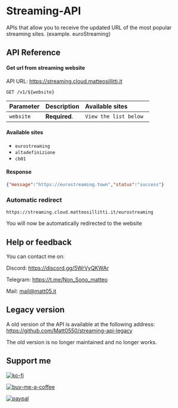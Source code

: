 # Streaming-API

APIs that allow you to receive the updated URL of the most popular streaming sites. (example. euroStreaming)

## API Reference

#### Get url from streaming website
API URL: https://streaming.cloud.matteosillitti.it
```http
GET /v1/${website}
```

| Parameter | Description   | Available sites                  |
| :-------- | :------------ | :------------------------------- |
| `website` | **Required**. | `View the list below `          |

#### Available sites
- `eurostreaming`
- `altadefinizione`
- `cb01`

#### Response
```json
{"message":"https://eurostreaming.town","status":"success"}
```
### Automatic redirect

```
https://streaming.cloud.matteosillitti.it/eurostreaming
```
You will now be automatically redirected to the website

## Help or feedback
You can contact me on:

Discord: https://discord.gg/5WrVyQKWAr

Telegram: https://t.me/Non_Sono_matteo

Mail: mail@matt05.it

## Legacy version
A old version of the API is available at the following address: https://github.com/Matt0550/streaming-api-legacy

The old version is no longer maintained and no longer works.

## Support me

[![ko-fi](https://ko-fi.com/img/githubbutton_sm.svg)](https://ko-fi.com/matt05)

[![buy-me-a-coffee](https://www.buymeacoffee.com/assets/img/custom_images/orange_img.png)](https://www.buymeacoffee.com/Matt0550)

[![paypal](https://www.paypalobjects.com/en_US/i/btn/btn_donateCC_LG.gif)](https://paypal.me/sillittimatteo)